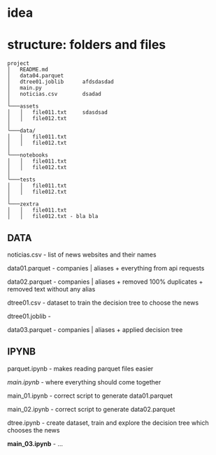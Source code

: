 # idea

# structure: folders and files

```
project
│   README.md
│   data04.parquet
│   dtree01.joblib      afdsdasdad
│   main.py
│   noticias.csv        dsadad
│
└───assets
│   │   file011.txt     sdasdsad
│   │   file012.txt
│
└───data/
│   │   file011.txt
│   │   file012.txt
│
└───notebooks
│   │   file011.txt 
│   │   file012.txt
│
└───tests
│   │   file011.txt 
│   │   file012.txt
│
└───zextra
│   │   file011.txt
│   │   file012.txt - bla bla
```


## DATA

noticias.csv - list of news websites and their names

data01.parquet - companies | aliases + everything from api requests

data02.parquet - companies | aliases + removed 100% duplicates + removed text without any alias

dtree01.csv - dataset to train the decision tree to choose the news

dtree01.joblib - 

data03.parquet - companies | aliases + applied decision tree


## IPYNB

parquet.ipynb - makes reading parquet files easier

*main.ipynb* - where everything should come together

main_01.ipynb - correct script to generate data01.parquet

main_02.ipynb - correct script to generate data02.parquet

dtree.ipynb - create dataset, train and explore the decision tree which chooses the news

**main_03.ipynb** - ...